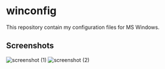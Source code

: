 # winconfig
This repository contain my configuration files for MS Windows.

## Screenshots 
![screenshot (1)](https://github.com/user-attachments/assets/6428b5e3-d895-4659-82ca-2225e27ae628)
![screenshot (2)](https://github.com/user-attachments/assets/328374f7-efeb-4abe-ba1a-832a0d6fcbbf)

